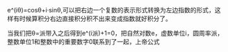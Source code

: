 e^(iθ)=cosθ+i·sinθ,可以把右边一个复数的表示形式转换为左边指数的形式，这样有时候算积分右边直接积分积不出来变成指数就好积分了。

当我们把θ=派带入之后得到e^(i派)+1=0，把自然对数e，虚数单位i，圆周率派，整数单位1和整数中的重要数字0联系到了一起，上帝公式